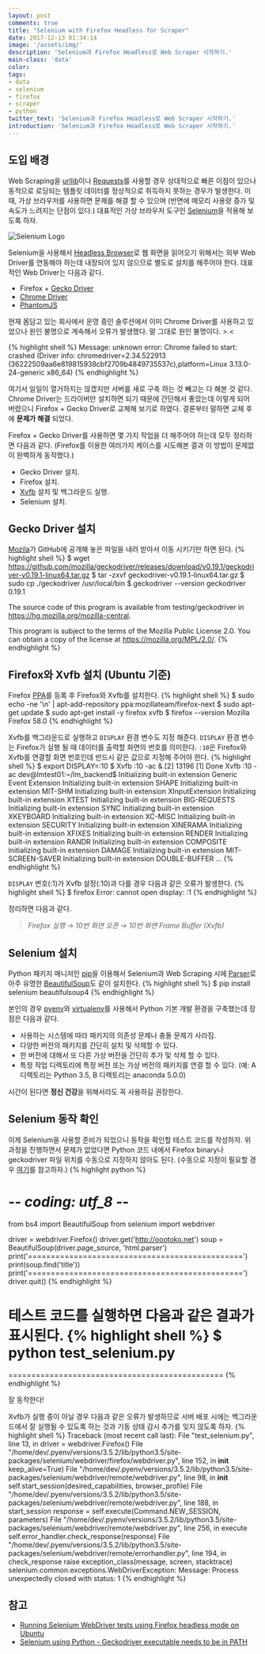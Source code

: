 ```yaml
---
layout: post
comments: true
title: "Selenium with Firefox Headless for Scraper"
date: 2017-12-13 01:34:14
image: '/assets/img/'
description: 'Selenium과 Firefox Headless로 Web Scraper 시작하기.'
main-class: 'data'
color:
tags:
- data
- selenium
- firefox
- scraper
- python
twitter_text: 'Selenium과 Firefox Headless로 Web Scraper 시작하기.'
introduction: 'Selenium과 Firefox Headless로 Web Scraper 시작하기.'
---
```


## 도입 배경
Web Scraping을 [urllib](https://docs.python.org/3/library/urllib.html)이나 [Requests](http://docs.python-requests.org/en/master/)를 사용할 경우 상대적으로 빠른 이점이 있으나 동적으로 로딩되는 템플릿 데이터를 정상적으로 취득하지 못하는 경우가 발생한다. 이 때, 가상 브라우저를 사용하면 문제를 해결 할 수 있으며 (반면에 메모리 사용량 증가 및 속도가 느려지는 단점이 있다.) 대표적인 가상 브라우저 도구인 [Selenium](http://www.seleniumhq.org/)을 적용해 보도록 하자.

![Selenium Logo](http://cdn.oootoko.net/blog/assets/img/selenium-with-firefox-headless-for-scraper/selenium-logo.png)

Selenium을 사용해서 [Headless Browser](https://en.wikipedia.org/wiki/Headless_browser)로 웹 화면을 읽어오기 위해서는 외부 Web Driver를 연동해야 하는데 내장되어 있지 않으므로 별도로 설치를 해주어야 한다. 대표적인 Web Driver는 다음과 같다.
- Firefox + [Gecko Driver](https://github.com/mozilla/geckodriver/releases)
- [Chrome Driver](https://sites.google.com/a/chromium.org/chromedriver/downloads)
- [PhantomJS](http://phantomjs.org/download.html)

현재 몸담고 있는 회사에서 운영 중인 솔루션에서 이미 Chrome Driver를 사용하고 있었으나 원인 불명으로 계속해서 오류가 발생했다. 말 그대로 원인 불명이다. >.<

{% highlight shell %}
Message: unknown error: Chrome failed to start: crashed
  (Driver info: chromedriver=2.34.522913 (36222509aa6e819815938cbf2709b4849735537c),platform=Linux 3.13.0-24-generic x86_64)
{% endhighlight %}

여기서 일일이 열거하지는 않겠지만 서버를 새로 구축 하는 것 빼고는 다 해본 것 같다. Chrome Driver는 드라이버만 설치하면 되기 때문에 간단해서 좋았는데 이렇게 되어 버렸으니 Firefox + Gecko Driver로 교체해 보기로 하였다. 결론부터 말하면 교체 후에 **문제가 해결** 되었다.

Firefox + Gecko Driver를 사용하면 몇 가지 작업을 더 해주어야 하는데 모두 정리하면 다음과 같다. (Firefox를 이용한 여러가지 케이스를 시도해본 결과 이 방법이 문제없이 완벽하게 동작했다.)
- Gecko Driver 설치.
- Firefox 설치.
- [Xvfb](https://en.wikipedia.org/wiki/Xvfb) 설치 및 백그라운드 실행.
- Selenium 설치.

## Gecko Driver 설치
[Mozila](https://www.mozilla.org/ko/)가 GitHub에 공개해 놓은 파일을 내려 받아서 이동 시키기만 하면 된다.
{% highlight shell %}
$ wget https://github.com/mozilla/geckodriver/releases/download/v0.19.1/geckodriver-v0.19.1-linux64.tar.gz
$ tar -zxvf geckodriver-v0.19.1-linux64.tar.gz
$ sudo cp ./geckodriver /usr/local/bin
$ geckodriver --version
geckodriver 0.19.1

The source code of this program is available from
testing/geckodriver in https://hg.mozilla.org/mozilla-central.

This program is subject to the terms of the Mozilla Public License 2.0.
You can obtain a copy of the license at https://mozilla.org/MPL/2.0/.
{% endhighlight %}

## Firefox와 Xvfb 설치 (Ubuntu 기준)
Firefox [PPA](https://help.ubuntu.com/community/PPA)를 등록 후 Firefox와 Xvfb를 설치한다.
{% highlight shell %}
$ sudo echo -ne \'\n\' | apt-add-repository ppa:mozillateam/firefox-next
$ sudo apt-get update
$ sudo apt-get install -y firefox xvfb
$ firefox --version
Mozilla Firefox 58.0
{% endhighlight %}

Xvfb를 백그라운드로 실행하고 `DISPLAY` 환경 변수도 지정 해준다. `DISPLAY` 환경 변수는 Firefox가 실행 될 때 데이터를 출력할 화면의 번호를 의미한다. `:10`은 Firefox와 Xvfb를 연결할 화면 번호인데 반드시 같은 값으로 지정해 주어야 한다. 
{% highlight shell %}
$ export DISPLAY=:10
$ Xvfb :10 -ac &
[2] 13196
[1]   Done                    Xvfb :10 -ac
dev@lmtest01:~/lm_backend$ Initializing built-in extension Generic Event Extension
Initializing built-in extension SHAPE
Initializing built-in extension MIT-SHM
Initializing built-in extension XInputExtension
Initializing built-in extension XTEST
Initializing built-in extension BIG-REQUESTS
Initializing built-in extension SYNC
Initializing built-in extension XKEYBOARD
Initializing built-in extension XC-MISC
Initializing built-in extension SECURITY
Initializing built-in extension XINERAMA
Initializing built-in extension XFIXES
Initializing built-in extension RENDER
Initializing built-in extension RANDR
Initializing built-in extension COMPOSITE
Initializing built-in extension DAMAGE
Initializing built-in extension MIT-SCREEN-SAVER
Initializing built-in extension DOUBLE-BUFFER
...
{% endhighlight %}

`DISPLAY` 번호(:1)가 Xvfb 설정(:10)과 다를 경우 다음과 같은 오류가 발생한다.
{% highlight shell %}
$ firefox
Error: cannot open display: :1
{% endhighlight %}

정리하면 다음과 같다.
>*Firefox 실행 → 10번 화면 오픈 → 10번 화면 Frame Buffer (Xvfb)*

## Selenium 설치
Python 패키지 매니저인 [pip](https://ko.wikipedia.org/wiki/Pip_(%ED%8C%A8%ED%82%A4%EC%A7%80_%EA%B4%80%EB%A6%AC%EC%9E%90))을 이용해서 Selenium과 Web Scraping 시에 [Parser](https://ko.wikipedia.org/wiki/%EA%B5%AC%EB%AC%B8_%EB%B6%84%EC%84%9D)로 아주 유명한 [BeautifulSoup](https://www.crummy.com/software/BeautifulSoup/)도 같이 설치한다.
{% highlight shell %}
$ pip install selenium beautifulsoup4
{% endhighlight %}

본인의 경우 [pyenv](https://github.com/pyenv/pyenv)와 [virtualenv](https://github.com/pyenv/pyenv-virtualenv)를 사용해서 Python 기본 개발 환경을 구축했는데 장점은 다음과 같다.

- 사용하는 시스템에 따라 패키지의 의존성 문제나 충돌 문제가 사라짐.
- 다양한 버전의 패키지를 간단히 설치 및 삭제할 수 있다.
- 한 버전에 대해서 또 다른 가상 버전을 간단히 추가 및 삭제 할 수 있다.
- 특정 작업 디렉토리에 특정 버전 또는 가상 버전의 패키지를 연결 할 수 있다. (예: A 디렉토리는 Python 3.5, B 디렉토리는 anaconda 5.0.0)

시간이 된다면 **정신 건강**을 위해서라도 꼭 사용하길 권장한다.

## Selenium 동작 확인
이제 Selenium을 사용할 준비가 되었으니 동작을 확인할 테스트 코드를 작성하자. 위 과정을 진행하면서 문제가 없었다면 Python 코드 내에서 Firefox binary나 geckodriver 파일 위치를 수동으로 지정하지 않아도 된다. (수동으로 지정이 필요할 경우 [여기](https://stackoverflow.com/questions/40208051/selenium-using-python-geckodriver-executable-needs-to-be-in-path)를 참고하자.)
{% highlight python %}
# -*- coding: utf_8 -*-

from bs4 import BeautifulSoup
from selenium import webdriver

driver = webdriver.Firefox()
driver.get('http://oootoko.net')
soup = BeautifulSoup(driver.page_source, 'html.parser')
print('===============================================')
print(soup.find('title'))
print('===============================================')
driver.quit()
{% endhighlight %}

테스트 코드를 실행하면 다음과 같은 결과가 표시된다.
{% highlight shell %}
$ python test_selenium.py 
===============================================
<title>OOOTOKO</title>
===============================================
{% endhighlight %}

잘 동작한다!

Xvfb가 실행 중이 아닐 경우 다음과 같은 오류가 발생하므로 서버 배포 시에는 백그라운드에서 잘 실행될 수 있도록 하는 것과 기동 상태 감시 추가를 잊지 않도록 하자.
{% highlight shell %}
Traceback (most recent call last):
  File "test_selenium.py", line 13, in <module>
    driver = webdriver.Firefox()
  File "/home/dev/.pyenv/versions/3.5.2/lib/python3.5/site-packages/selenium/webdriver/firefox/webdriver.py", line 152, in __init__
    keep_alive=True)
  File "/home/dev/.pyenv/versions/3.5.2/lib/python3.5/site-packages/selenium/webdriver/remote/webdriver.py", line 98, in __init__
    self.start_session(desired_capabilities, browser_profile)
  File "/home/dev/.pyenv/versions/3.5.2/lib/python3.5/site-packages/selenium/webdriver/remote/webdriver.py", line 188, in start_session
    response = self.execute(Command.NEW_SESSION, parameters)
  File "/home/dev/.pyenv/versions/3.5.2/lib/python3.5/site-packages/selenium/webdriver/remote/webdriver.py", line 256, in execute
    self.error_handler.check_response(response)
  File "/home/dev/.pyenv/versions/3.5.2/lib/python3.5/site-packages/selenium/webdriver/remote/errorhandler.py", line 194, in check_response
    raise exception_class(message, screen, stacktrace)
selenium.common.exceptions.WebDriverException: Message: Process unexpectedly closed with status: 1
{% endhighlight %}

## 참고
- [Running Selenium WebDriver tests using Firefox headless mode on Ubuntu](https://medium.com/@griggheo/running-selenium-webdriver-tests-using-firefox-headless-mode-on-ubuntu-d32500bb6af2)
- [Selenium using Python - Geckodriver executable needs to be in PATH
](https://stackoverflow.com/questions/40208051/selenium-using-python-geckodriver-executable-needs-to-be-in-path)
